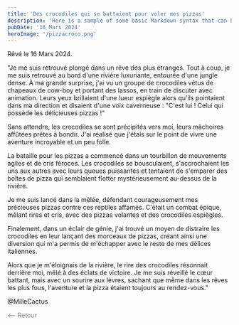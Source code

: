 ```yaml
---
title: 'Des crocodiles qui se battaient pour voler mes pizzas'
description: 'Here is a sample of some basic Markdown syntax that can be used when writing Markdown content in Astro.'
pubDate: '16 Mars 2024'
heroImage: '/pizzacroco.png'
---
```


Rêvé le 16 Mars 2024.

"Je me suis retrouvé plongé dans un rêve des plus étranges. Tout à coup, je me suis retrouvé au bord d'une rivière luxuriante, entourée d'une jungle dense. À ma grande surprise, j'ai vu un groupe de crocodiles vêtus de chapeaux de cow-boy et portant des lassos, en train de discuter avec animation. Leurs yeux brillaient d'une lueur espiègle alors qu'ils pointaient dans ma direction et disaient d'une voix caverneuse : "C'est lui ! Celui qui possède les délicieuses pizzas !"

Sans attendre, les crocodiles se sont précipités vers moi, leurs mâchoires affûtées prêtes à bondir. J'ai réalisé que j'étais sur le point de vivre une aventure incroyable et un peu folle.

La bataille pour les pizzas a commencé dans un tourbillon de mouvements agiles et de cris féroces. Les crocodiles se bousculaient, s'accrochaient les uns aux autres avec leurs queues puissantes et tentaient de s'emparer des boîtes de pizza qui semblaient flotter mystérieusement au-dessus de la rivière.

Je me suis lancé dans la mêlée, défendant courageusement mes précieuses pizzas contre ces reptiles affamés. C'était un combat épique, mêlant rires et cris, avec des pizzas volantes et des crocodiles espiègles.

Finalement, dans un éclair de génie, j'ai trouvé un moyen de distraire les crocodiles en leur lançant des morceaux de pizzas, créant ainsi une diversion qui m'a permis de m'échapper avec le reste de mes délices italiennes.

Alors que je m'éloignais de la rivière, le rire des crocodiles résonnait derrière moi, mêlé à des éclats de victoire. Je me suis réveillé le cœur battant, mais avec un sourire aux lèvres, sachant que même dans les rêves les plus fous, l'aventure et la pizza étaient toujours au rendez-vous."


@MilleCactus

<a href="/blog" style ="text-decoration:none; color : grey" > <-- Retour</a>
						






